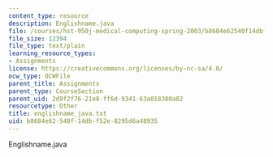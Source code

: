 ```yaml
---
content_type: resource
description: Englishname.java
file: /courses/hst-950j-medical-computing-spring-2003/b8684e62540f14dbf52e8295d6a48935_englishname_java.txt
file_size: 12394
file_type: text/plain
learning_resource_types:
- Assignments
license: https://creativecommons.org/licenses/by-nc-sa/4.0/
ocw_type: OCWFile
parent_title: Assignments
parent_type: CourseSection
parent_uid: 2d9f2f76-21e8-ff6d-9341-63a018380a82
resourcetype: Other
title: englishname_java.txt
uid: b8684e62-540f-14db-f52e-8295d6a48935
---
```

Englishname.java